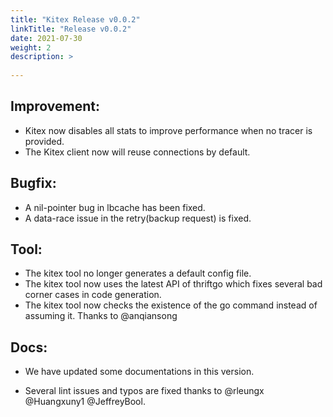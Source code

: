 ```yaml
---
title: "Kitex Release v0.0.2"
linkTitle: "Release v0.0.2"
date: 2021-07-30
weight: 2
description: >
  
---
```


## Improvement:

- Kitex now disables all stats to improve performance when no tracer is provided.
- The Kitex client now will reuse connections by default.

## Bugfix:

- A nil-pointer bug in lbcache has been fixed.
- A data-race issue in the retry(backup request) is fixed.

## Tool:

- The kitex tool no longer generates a default config file.
- The kitex tool now uses the latest API of thriftgo which fixes several bad corner cases in code generation.
- The kitex tool now checks the existence of the go command instead of assuming it. Thanks to @anqiansong

## Docs:

- We have updated some documentations in this version.

- Several lint issues and typos are fixed thanks to @rleungx @Huangxuny1 @JeffreyBool.
